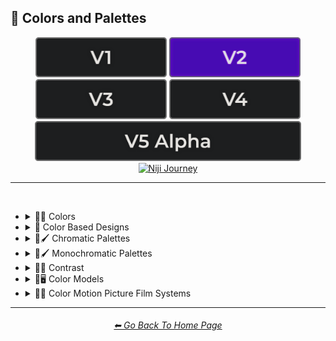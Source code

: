 <h2>🎨 Colors and Palettes</h2>

<div align="center">

[<img src="/Images/Repo_Parts/Buttons/Version_Buttons/button_version_V1_inactive.webp?raw=true" alt="MidJourney V1" height="64" />](/Pages/MJ_V1/Style_Pages/Sphere/Colors_and_Palettes.md)
[<img src="/Images/Repo_Parts/Buttons/Version_Buttons/button_version_V2_active.webp?raw=true" alt="MidJourney V2" height="64" />](/Pages/MJ_V2/Style_Pages/Sphere/Colors_and_Palettes.md)
[<img src="/Images/Repo_Parts/Buttons/Version_Buttons/button_version_V3_inactive.webp?raw=true" alt="MidJourney V3" height="64" />](/Pages/MJ_V3/Style_Pages/Sphere/Colors_and_Palettes.md)
[<img src="/Images/Repo_Parts/Buttons/Version_Buttons/button_version_V4_inactive.webp?raw=true" alt="MidJourney V4" height="64" />](/Pages/MJ_V4/Style_Pages/Just_The_Style/Colors_and_Palettes.md)
<br>
[<img src="/Images/Repo_Parts/Buttons/Version_Buttons/button_version_V5_Alpha_inactive_half.webp?raw=true" alt="MidJourney V5" height="64" />](/Pages/MJ_V5/Style_Pages/Just_The_Style/Colors_and_Palettes.md)
[<img src="/Images/Repo_Parts/Buttons/Version_Buttons/button_version_niji_inactive_half.webp?raw=true" alt="Niji Journey" height="64" />](/Pages/Niji_Journey/Niji_V4/Style_Pages/Colors_and_Palettes.md)


</div>

<hr>
<br>


- <details><summary>🎨🔴 Colors</summary><p>

	- <details><summary>🎨🔴 Basic Colors</summary><p><div align="center">

		| White | Black | Brown |
		| :-: | :-: | :-: |
		| <img src="/Images/MJ_V2/MidJourney_Styles_(sphere)/Colors/Basic_Colors/sphere_White.webp?raw=true" width="256" /> | <img src="/Images/MJ_V2/MidJourney_Styles_(sphere)/Colors/Basic_Colors/sphere_Black.webp?raw=true" width="256" /> | <img src="/Images/MJ_V2/MidJourney_Styles_(sphere)/Colors/Basic_Colors/sphere_Brown.webp?raw=true" width="256" /> |
		
		<br>
		
		| Light-Gray | Gray | Dark-Gray |
		| :-: | :-: | :-: |
		| <img src="/Images/MJ_V2/MidJourney_Styles_(sphere)/Colors/Basic_Colors/sphere_Light-Gray.webp?raw=true" width="256" /> | <img src="/Images/MJ_V2/MidJourney_Styles_(sphere)/Colors/Basic_Colors/sphere_Gray.webp?raw=true" width="256" /> | <img src="/Images/MJ_V2/MidJourney_Styles_(sphere)/Colors/Basic_Colors/sphere_Dark-Gray.webp?raw=true" width="256" /> |
		
		<br>
		
		| Maroon | Red | Orange |
		| :-: | :-: | :-: |
		| <img src="/Images/MJ_V2/MidJourney_Styles_(sphere)/Colors/Basic_Colors/sphere_Maroon.webp?raw=true" width="256" /> | <img src="/Images/MJ_V2/MidJourney_Styles_(sphere)/Colors/Basic_Colors/sphere_Red.webp?raw=true" width="256" /> | <img src="/Images/MJ_V2/MidJourney_Styles_(sphere)/Colors/Basic_Colors/sphere_Orange.webp?raw=true" width="256" /> |
		
		<br>
		
		| Yellow | Lime | Green |
		| :-: | :-: | :-: |
		| <img src="/Images/MJ_V2/MidJourney_Styles_(sphere)/Colors/Basic_Colors/sphere_Yellow.webp?raw=true" width="256" /> | <img src="/Images/MJ_V2/MidJourney_Styles_(sphere)/Colors/Basic_Colors/sphere_Lime.webp?raw=true" width="256" /> | <img src="/Images/MJ_V2/MidJourney_Styles_(sphere)/Colors/Basic_Colors/sphere_Green.webp?raw=true" width="256" /> |

		<br>
		
		| Cyan | Teal | Blue |
		| :-: | :-: | :-: |
		| <img src="/Images/MJ_V2/MidJourney_Styles_(sphere)/Colors/Basic_Colors/sphere_Cyan.webp?raw=true" width="256" /> | <img src="/Images/MJ_V2/MidJourney_Styles_(sphere)/Colors/Basic_Colors/sphere_Teal.webp?raw=true" width="256" /> | <img src="/Images/MJ_V2/MidJourney_Styles_(sphere)/Colors/Basic_Colors/sphere_Blue.webp?raw=true" width="256" /> |
		
		<br>
		
		| Indigo | Purple | Violet |
		| :-: | :-: | :-: |
		| <img src="/Images/MJ_V2/MidJourney_Styles_(sphere)/Colors/Basic_Colors/sphere_Indigo.webp?raw=true" width="256" /> | <img src="/Images/MJ_V2/MidJourney_Styles_(sphere)/Colors/Basic_Colors/sphere_Purple.webp?raw=true" width="256" /> | <img src="/Images/MJ_V2/MidJourney_Styles_(sphere)/Colors/Basic_Colors/sphere_Violet.webp?raw=true" width="256" /> |
		
		<br>
		
		| Fuchsia | Magenta | Pink |
		| :-: | :-: | :-: |
		| <img src="/Images/MJ_V2/MidJourney_Styles_(sphere)/Colors/Basic_Colors/sphere_Fuchsia.webp?raw=true" width="256" /> | <img src="/Images/MJ_V2/MidJourney_Styles_(sphere)/Colors/Basic_Colors/sphere_Magenta.webp?raw=true" width="256" /> | <img src="/Images/MJ_V2/MidJourney_Styles_(sphere)/Colors/Basic_Colors/sphere_Pink.webp?raw=true" width="256" /> |

		</div></p></details>


	- <details><summary>🎨🔵 Extended Colors</summary><p><div align="center">

		| Tan | Beige |
		| :-: | :-: |
		| <img src="/Images/MJ_V2/MidJourney_Styles_(sphere)/Colors/Extended_Colors/sphere_Tan.webp?raw=true" width="256" /> | <img src="/Images/MJ_V2/MidJourney_Styles_(sphere)/Colors/Extended_Colors/sphere_Beige.webp?raw=true" width="256" /> |

		<br>

		| Blush | Scarlet |
		| :-: | :-: |
		| <img src="/Images/MJ_V2/MidJourney_Styles_(sphere)/Wave_14/sphere_Blush.webp?raw=true" width="256" /> | <img src="/Images/MJ_V2/MidJourney_Styles_(sphere)/Colors/Extended_Colors/sphere_Scarlet.webp?raw=true" width="256" /> |
		
		<br>
		
		| Olive-Green | Chartreuse |
		| :-: | :-: |
		| <img src="/Images/MJ_V2/MidJourney_Styles_(sphere)/Colors/Extended_Colors/sphere_Olive-Green.webp?raw=true" width="256" /> | <img src="/Images/MJ_V2/MidJourney_Styles_(sphere)/Colors/Extended_Colors/sphere_Chartreuse.webp?raw=true" width="256" /> |
		
		<br>
		
		| Turquoise | Aqua | Azure |
		| :-: | :-: | :-: |
		| <img src="/Images/MJ_V2/MidJourney_Styles_(sphere)/Colors/Extended_Colors/sphere_Turquoise.webp?raw=true" width="256" /> | <img src="/Images/MJ_V2/MidJourney_Styles_(sphere)/Colors/Extended_Colors/sphere_Aqua.webp?raw=true" width="256" /> | <img src="/Images/MJ_V2/MidJourney_Styles_(sphere)/Colors/Extended_Colors/sphere_Azure.webp?raw=true" width="256" /> |

		</div></p></details>


	- <details><summary>🎨⚫ Dark Variations</summary><p><div align="center">

		| Dark-White | Dark-Brown |
		| :-: | :-: |
		| <img src="/Images/MJ_V2/MidJourney_Styles_(sphere)/Colors/Dark_Colors/sphere_Dark-White.webp?raw=true" width="256" /> | <img src="/Images/MJ_V2/MidJourney_Styles_(sphere)/Colors/Dark_Colors/sphere_Dark-Brown.webp?raw=true" width="256" /> |
		
		<br>
		
		| Dark-Maroon | Dark-Red | Dark-Orange |
		| :-: | :-: | :-: |
		| <img src="/Images/MJ_V2/MidJourney_Styles_(sphere)/Colors/Dark_Colors/sphere_Dark-Maroon.webp?raw=true" width="256" /> | <img src="/Images/MJ_V2/MidJourney_Styles_(sphere)/Colors/Dark_Colors/sphere_Dark-Red.webp?raw=true" width="256" /> | <img src="/Images/MJ_V2/MidJourney_Styles_(sphere)/Colors/Dark_Colors/sphere_Dark-Orange.webp?raw=true" width="256" /> |
		
		<br>
		
		| Dark-Yellow | Dark-Lime | Dark-Green |
		| :-: | :-: | :-: |
		| <img src="/Images/MJ_V2/MidJourney_Styles_(sphere)/Colors/Dark_Colors/sphere_Dark-Yellow.webp?raw=true" width="256" /> | <img src="/Images/MJ_V2/MidJourney_Styles_(sphere)/Colors/Dark_Colors/sphere_Dark-Lime.webp?raw=true" width="256" /> | <img src="/Images/MJ_V2/MidJourney_Styles_(sphere)/Colors/Dark_Colors/sphere_Dark-Green.webp?raw=true" width="256" /> |

		<br>
		
		| Dark-Cyan | Dark-Blue |
		| :-: | :-: |
		| <img src="/Images/MJ_V2/MidJourney_Styles_(sphere)/Colors/Dark_Colors/sphere_Dark-Cyan.webp?raw=true" width="256" /> | <img src="/Images/MJ_V2/MidJourney_Styles_(sphere)/Colors/Dark_Colors/sphere_Dark-Blue.webp?raw=true" width="256" /> |
		
		<br>
		
		| Dark-Purple | Dark-Magenta | Dark-Pink |
		| :-: | :-: | :-: |
		| <img src="/Images/MJ_V2/MidJourney_Styles_(sphere)/Colors/Dark_Colors/sphere_Dark-Purple.webp?raw=true" width="256" /> | <img src="/Images/MJ_V2/MidJourney_Styles_(sphere)/Colors/Dark_Colors/sphere_Dark-Magenta.webp?raw=true" width="256" /> | <img src="/Images/MJ_V2/MidJourney_Styles_(sphere)/Colors/Dark_Colors/sphere_Dark-Pink.webp?raw=true" width="256" /> |

		</div></p></details>


	- <details><summary>🎨⚪ Light Variations</summary><p><div align="center">

		| Light-Black | Light-Brown |
		| :-: | :-: |
		| <img src="/Images/MJ_V2/MidJourney_Styles_(sphere)/Colors/Light_Colors/sphere_Light-Black.webp?raw=true" width="256" /> | <img src="/Images/MJ_V2/MidJourney_Styles_(sphere)/Colors/Light_Colors/sphere_Light-Brown.webp?raw=true" width="256" /> |
		
		<br>
		
		| Light-Maroon | Light-Red | Light-Orange |
		| :-: | :-: | :-: |
		| <img src="/Images/MJ_V2/MidJourney_Styles_(sphere)/Colors/Light_Colors/sphere_Light-Maroon.webp?raw=true" width="256" /> | <img src="/Images/MJ_V2/MidJourney_Styles_(sphere)/Colors/Light_Colors/sphere_Light-Red.webp?raw=true" width="256" /> | <img src="/Images/MJ_V2/MidJourney_Styles_(sphere)/Colors/Light_Colors/sphere_Light-Orange.webp?raw=true" width="256" /> |
		
		<br>
		
		| Light-Yellow | Light-Lime | Light-Green |
		| :-: | :-: | :-: |
		| <img src="/Images/MJ_V2/MidJourney_Styles_(sphere)/Colors/Light_Colors/sphere_Light-Yellow.webp?raw=true" width="256" /> | <img src="/Images/MJ_V2/MidJourney_Styles_(sphere)/Colors/Light_Colors/sphere_Light-Lime.webp?raw=true" width="256" /> | <img src="/Images/MJ_V2/MidJourney_Styles_(sphere)/Colors/Light_Colors/sphere_Light-Green.webp?raw=true" width="256" /> |
		
		<br>
		
		| Light-Cyan | Light-Blue |
		| :-: | :-: |
		| <img src="/Images/MJ_V2/MidJourney_Styles_(sphere)/Colors/Light_Colors/sphere_Light-Cyan.webp?raw=true" width="256" /> | <img src="/Images/MJ_V2/MidJourney_Styles_(sphere)/Colors/Light_Colors/sphere_Light-Blue.webp?raw=true" width="256" /> |
		
		<br>
		
		| Light-Purple | Light-Magenta | Light-Pink |
		| :-: | :-: | :-: |
		| <img src="/Images/MJ_V2/MidJourney_Styles_(sphere)/Colors/Light_Colors/sphere_Light-Purple.webp?raw=true" width="256" /> | <img src="/Images/MJ_V2/MidJourney_Styles_(sphere)/Colors/Light_Colors/sphere_Light-Magenta.webp?raw=true" width="256" /> | <img src="/Images/MJ_V2/MidJourney_Styles_(sphere)/Colors/Light_Colors/sphere_Light-Pink.webp?raw=true" width="256" /> |


		</div></p></details>


	- <details><summary>🎨🔶 Vivid Variations</summary><p><div align="center">

		| Vivid-Brown | Vivid-Maroon | Vivid-Red |
		| :-: | :-: | :-: |
		| <img src="/Images/MJ_V2/MidJourney_Styles_(sphere)/Colors/Vivid_Colors/sphere_Vivid-Brown.webp?raw=true" width="256" /> | <img src="/Images/MJ_V2/MidJourney_Styles_(sphere)/Colors/Vivid_Colors/sphere_Vivid-Maroon.webp?raw=true" width="256" /> | <img src="/Images/MJ_V2/MidJourney_Styles_(sphere)/Colors/Vivid_Colors/sphere_Vivid-Red.webp?raw=true" width="256" /> |
		
		<br>
		
		| Vivid-Orange | Vivid-Yellow | Vivid-Lime |
		| :-: | :-: | :-: |
		| <img src="/Images/MJ_V2/MidJourney_Styles_(sphere)/Colors/Vivid_Colors/sphere_Vivid-Orange.webp?raw=true" width="256" /> | <img src="/Images/MJ_V2/MidJourney_Styles_(sphere)/Colors/Vivid_Colors/sphere_Vivid-Yellow.webp?raw=true" width="256" /> | <img src="/Images/MJ_V2/MidJourney_Styles_(sphere)/Colors/Vivid_Colors/sphere_Vivid-Lime.webp?raw=true" width="256" /> |
		
		<br>
		
		| Vivid-Green | Vivid-Cyan | Vivid-Blue |
		| :-: | :-: | :-: |
		| <img src="/Images/MJ_V2/MidJourney_Styles_(sphere)/Colors/Vivid_Colors/sphere_Vivid-Green.webp?raw=true" width="256" /> | <img src="/Images/MJ_V2/MidJourney_Styles_(sphere)/Colors/Vivid_Colors/sphere_Vivid-Cyan.webp?raw=true" width="256" /> | <img src="/Images/MJ_V2/MidJourney_Styles_(sphere)/Colors/Vivid_Colors/sphere_Vivid-Blue.webp?raw=true" width="256" /> |
		
		<br>
		
		| Vivid-Purple | Vivid-Magenta | Vivid-Pink |
		| :-: | :-: | :-: |
		| <img src="/Images/MJ_V2/MidJourney_Styles_(sphere)/Colors/Vivid_Colors/sphere_Vivid-Purple.webp?raw=true" width="256" /> | <img src="/Images/MJ_V2/MidJourney_Styles_(sphere)/Colors/Vivid_Colors/sphere_Vivid-Magenta.webp?raw=true" width="256" /> | <img src="/Images/MJ_V2/MidJourney_Styles_(sphere)/Colors/Vivid_Colors/sphere_Vivid-Pink.webp?raw=true" width="256" /> |

		</div></p></details>

  </p></details>


- <details><summary>🎨 Color Based Designs</summary><p><div align="center">

	| Color | Colorized | Color Wheel |
	| :-: | :-: | :-: |
	| <img src="/Images/MJ_V2/MidJourney_Styles_(sphere)/Wave_13/sphere_Color.webp?raw=true" width="256" /> | <img src="/Images/MJ_V2/MidJourney_Styles_(sphere)/sphere_Colorized.webp?raw=true" width="256" /> | <img src="/Images/MJ_V2/MidJourney_Styles_(sphere)/Wave_9/sphere_Color_Wheel.webp?raw=true" width="256" /> |

	<br>

	| Hue | Tone | Value |
	| :-: | :-: | :-: |
	| <img src="/Images/MJ_V2/MidJourney_Styles_(sphere)/Wave_9/sphere_Hue.webp?raw=true" width="256" /> | <img src="/Images/MJ_V2/MidJourney_Styles_(sphere)/Wave_14/sphere_Tone.webp?raw=true" width="256" /> | <img src="/Images/MJ_V2/MidJourney_Styles_(sphere)/Wave_14/sphere_Value.webp?raw=true" width="256" /> |

	<br>

	| Gradient | Color Blend |
	| :-: | :-: |
	| <img src="/Images/MJ_V2/MidJourney_Styles_(sphere)/sphere_gradient.webp?raw=true" width="256" /> | <img src="/Images/MJ_V2/MidJourney_Styles_(sphere)/sphere_Color_Blend.webp?raw=true" width="256" /> |

	<br>

	| Vibrance | Vibrant Colors | Vivid |
	| :-: | :-: | :-: |
	| <img src="/Images/MJ_V2/MidJourney_Styles_(sphere)/sphere_vibrance.webp?raw=true" width="256" /> | <img src="/Images/MJ_V2/MidJourney_Styles_(sphere)/sphere_Vibrant_Colors.webp?raw=true" width="256" /> | <img src="/Images/MJ_V2/MidJourney_Styles_(sphere)/Wave_13/sphere_Vivid.webp?raw=true" width="256" /> |

	
	<br>
	
	| Bright Colors | Light Colors |
	| :-: | :-: |
	| <img src="/Images/MJ_V2/MidJourney_Styles_(sphere)/sphere_Bright_Colors.webp?raw=true" width="256" /> | <img src="/Images/MJ_V2/MidJourney_Styles_(sphere)/sphere_Light_Colors.webp?raw=true" width="256" /> |
	
	<br>

	| Dark Colors | Darkened |
	| :-: | :-: |
	| <img src="/Images/MJ_V2/MidJourney_Styles_(sphere)/sphere_Dark_Colors.webp?raw=true" width="256" /> | <img src="/Images/MJ_V2/MidJourney_Styles_(sphere)/Wave_11/sphere_Darkened.webp?raw=true" width="256" /> |

	<br>
	
	| Neutral | Dingy Colors |
	| :-: | :-: |
	| <img src="/Images/MJ_V2/MidJourney_Styles_(sphere)/sphere_Neutral.webp?raw=true" width="256" /> | <img src="/Images/MJ_V2/MidJourney_Styles_(sphere)/sphere_Dingy_Colors.webp?raw=true" width="256" /> |

	<br>
	
	| Spectrum | Pigment | Variegated |
	| :-: | :-: | :-: |
	| <img src="/Images/MJ_V2/MidJourney_Styles_(sphere)/sphere_Spectrum.webp?raw=true" width="256" /> | <img src="/Images/MJ_V2/MidJourney_Styles_(sphere)/Wave_9/sphere_Pigment.webp?raw=true" width="256" /> | <img src="/Images/MJ_V2/MidJourney_Styles_(sphere)/Wave_14/sphere_Variegated.webp?raw=true" width="256" /> |

	<br>
	
	| Purity | Pure |
	| :-: | :-: |
	| <img src="/Images/MJ_V2/MidJourney_Styles_(sphere)/sphere_Purity.webp?raw=true" width="256" /> | <img src="/Images/MJ_V2/MidJourney_Styles_(sphere)/Wave_9/sphere_Pure.webp?raw=true" width="256" /> |

	<br>
	
	| Faded Colors | Faded |
	| :-: | :-: |
	| <img src="/Images/MJ_V2/MidJourney_Styles_(sphere)/Wave_14/sphere_Faded_Colors.webp?raw=true" width="256" /> | <img src="/Images/MJ_V2/MidJourney_Styles_(sphere)/Wave_14/sphere_Faded.webp?raw=true" width="256" /> |

	<br>
	
	| Autochrome | EnChroma |
	| :-: | :-: |
	| <img src="/Images/MJ_V2/MidJourney_Styles_(sphere)/Wave_14/sphere_Autochrome.webp?raw=true" width="256" /> | <img src="/Images/MJ_V2/MidJourney_Styles_(sphere)/Wave_14/sphere_EnChroma.webp?raw=true" width="256" /> |

	<br>
	
	| Happy Colors | Exciting Colors | Gloomy Colors |
	| :-: | :-: | :-: |
	| <img src="/Images/MJ_V2/MidJourney_Styles_(sphere)/sphere_Happy_Colors.webp?raw=true" width="256" /> | <img src="/Images/MJ_V2/MidJourney_Styles_(sphere)/sphere_Exciting_Colors.webp?raw=true" width="256" /> | <img src="/Images/MJ_V2/MidJourney_Styles_(sphere)/sphere_Gloomy_Colors.webp?raw=true" width="256" /> |
	
	<br>
	
	| Single Color | Double Colors | Dual Colors |
	| :-: | :-: | :-: |
	| <img src="/Images/MJ_V2/MidJourney_Styles_(sphere)/sphere_Single_Color.webp?raw=true" width="256" /> | <img src="/Images/MJ_V2/MidJourney_Styles_(sphere)/sphere_Double_Colors.webp?raw=true" width="256" /> | <img src="/Images/MJ_V2/MidJourney_Styles_(sphere)/sphere_Dual_Colors.webp?raw=true" width="256" /> |
	
	<br>
	
	| Triple Colors | Quadruple Colors | Quintuple Colors |
	| :-: | :-: | :-: |
	| <img src="/Images/MJ_V2/MidJourney_Styles_(sphere)/sphere_Triple_Colors.webp?raw=true" width="256" /> | <img src="/Images/MJ_V2/MidJourney_Styles_(sphere)/sphere_Quadruple_Colors.webp?raw=true" width="256" /> | <img src="/Images/MJ_V2/MidJourney_Styles_(sphere)/sphere_Quintuple_Colors.webp?raw=true" width="256" /> |
	
	<br>
	
	| Hextuple Colors | Septuple Colors | Octuple Colors |
	| :-: | :-: | :-: |
	| <img src="/Images/MJ_V2/MidJourney_Styles_(sphere)/sphere_Hextuple_Colors.webp?raw=true" width="256" /> | <img src="/Images/MJ_V2/MidJourney_Styles_(sphere)/sphere_Septuple_Colors.webp?raw=true" width="256" /> | <img src="/Images/MJ_V2/MidJourney_Styles_(sphere)/sphere_Octuple_Colors.webp?raw=true" width="256" /> |
	
	<br>
	
	| Infinituple Colors |
	| :-: |
	| <img src="/Images/MJ_V2/MidJourney_Styles_(sphere)/sphere_Infinituple_Colors.webp?raw=true" width="256" /> |

  </p></details>


- <details><summary>🎨🖌 Chromatic Palettes</summary><p><div align="center">

	| Palette | Color Palette |
	| :-: | :-: |
	| <img src="/Images/MJ_V2/MidJourney_Styles_(sphere)/Wave_13/sphere_Palette.webp?raw=true" width="256" /> | <img src="/Images/MJ_V2/MidJourney_Styles_(sphere)/Wave_13/sphere_Color_Palette.webp?raw=true" width="256" /> |

	<br>

	| Warm Color Palette | Cool Color Palette | Inverted Colors |
	| :-: | :-: | :-: |
	| <img src="/Images/MJ_V2/MidJourney_Styles_(sphere)/sphere_warmcolorpalette.webp?raw=true" width="256" /> | <img src="/Images/MJ_V2/MidJourney_Styles_(sphere)/sphere_coolcolorpalette.webp?raw=true" width="256" /> | <img src="/Images/MJ_V2/MidJourney_Styles_(sphere)/sphere_Inverted_Colors.webp?raw=true" width="256" /> |
	
	<br>
	
	| Colorful | Multicolored | Rainbow |
	| :-: | :-: | :-: |
	| <img src="/Images/MJ_V2/MidJourney_Styles_(sphere)/sphere_colorful.webp?raw=true" width="256" /> | <img src="/Images/MJ_V2/MidJourney_Styles_(sphere)/Wave_12/sphere_Multicolored.webp?raw=true" width="256" /> | <img src="/Images/MJ_V2/MidJourney_Styles_(sphere)/sphere_Rainbow.webp?raw=true" width="256" /> |

	<br>

	| Spectral Color |
	| :-: |
	| <img src="/Images/MJ_V2/MidJourney_Styles_(sphere)/sphere_SpectralColor.webp?raw=true" width="256" /> |
	
	<br>
	
	| Vibrant |
	| :-: |
	| <img src="/Images/MJ_V2/MidJourney_Styles_(sphere)/Wave_11/sphere_Vibrant.webp?raw=true" width="256" /> |

	<br>
	
	| Chroma | Dichromatism | Tetrachromacy |
	| :-: | :-: | :-: |
	| <img src="/Images/MJ_V2/MidJourney_Styles_(sphere)/sphere_Chroma.webp?raw=true" width="256" /> | <img src="/Images/MJ_V2/MidJourney_Styles_(sphere)/sphere_Dichromatism.webp?raw=true" width="256" /> | <img src="/Images/MJ_V2/MidJourney_Styles_(sphere)/sphere_Tetrachromacy.webp?raw=true" width="256" /> |
	
	<br>

	| Saturated | High Saturation | Low Saturation |
	| :-: | :-: | :-: |
	| <img src="/Images/MJ_V2/MidJourney_Styles_(sphere)/sphere_Saturated.webp?raw=true" width="256" /> | <img src="/Images/MJ_V2/MidJourney_Styles_(sphere)/Wave_10/sphere_High_Saturation.webp?raw=true" width="256" /> | <img src="/Images/MJ_V2/MidJourney_Styles_(sphere)/Wave_10/sphere_Low_Saturation.webp?raw=true" width="256" /> |

	<br>

	| Neon | Electric Colors |
	| :-: | :-: |
	| <img src="/Images/MJ_V2/MidJourney_Styles_(sphere)/sphere_neon.webp?raw=true" width="256" /> | <img src="/Images/MJ_V2/MidJourney_Styles_(sphere)/sphere_Electric_Colors.webp?raw=true" width="256" /> |

	<br>
	
	| Complimentary-Colors | Split-Complementary-Colors | Supplementary-Colors |
	| :-: | :-: | :-: |
	| <img src="/Images/MJ_V2/MidJourney_Styles_(sphere)/sphere_Complimentary-Colors.webp?raw=true" width="256" /> | <img src="/Images/MJ_V2/MidJourney_Styles_(sphere)/sphere_Split-Complementary-Colors.webp?raw=true" width="256" /> | <img src="/Images/MJ_V2/MidJourney_Styles_(sphere)/sphere_Supplementary-Colors.webp?raw=true" width="256" /> |
	
	<br>
	
	| Analogous-Colors | Triadic-Colors | Tetradic-Colors |
	| :-: | :-: | :-: |
	| <img src="/Images/MJ_V2/MidJourney_Styles_(sphere)/sphere_Analogous-Colors.webp?raw=true" width="256" /> | <img src="/Images/MJ_V2/MidJourney_Styles_(sphere)/sphere_Triadic-Colors.webp?raw=true" width="256" /> | <img src="/Images/MJ_V2/MidJourney_Styles_(sphere)/sphere_Tetradic-Colors.webp?raw=true" width="256" /> |
	
	<br>
	
	| Polychromatic-Colors | Tonal Colors |
	| :-: | :-: |
	| <img src="/Images/MJ_V2/MidJourney_Styles_(sphere)/sphere_Polychromatic-Colors.webp?raw=true" width="256" /> | <img src="/Images/MJ_V2/MidJourney_Styles_(sphere)/sphere_tonalcolors.webp?raw=true" width="256" /> |

	<br>
	
	| Light | Light Mode |
	| :-: | :-: |
	| <img src="/Images/MJ_V2/MidJourney_Styles_(sphere)/sphere_light.webp?raw=true" width="256" /> | <img src="/Images/MJ_V2/MidJourney_Styles_(sphere)/sphere_LightMode.webp?raw=true" width="256" /> |

	<br>
	
	| Dark | Dark Mode |
	| :-: | :-: |
	| <img src="/Images/MJ_V2/MidJourney_Styles_(sphere)/sphere_dark.webp?raw=true" width="256" /> | <img src="/Images/MJ_V2/MidJourney_Styles_(sphere)/sphere_DarkMode.webp?raw=true" width="256" /> |

	<br>
	
	| Tones of Black | Tones of Black in Background | Light Blue Background |
	| :-: | :-: | :-: |
	| <img src="/Images/MJ_V2/MidJourney_Styles_(sphere)/sphere_tonesofblack.webp?raw=true" width="256" /> | <img src="/Images/MJ_V2/MidJourney_Styles_(sphere)/sphere_tonesofblackinbackground.webp?raw=true" width="256" /> | <img src="/Images/MJ_V2/MidJourney_Styles_(sphere)/sphere_LightBlueBackground.webp?raw=true" width="256" /> |

	<br>
	
	| Light Blue Foreground |
	| :-: |
	| <img src="/Images/MJ_V2/MidJourney_Styles_(sphere)/sphere_LightBlueForeground.webp?raw=true" width="256" /> |

  </div></p></details>


- <details><summary>🎨🖌 Monochromatic Palettes</summary><p><div align="center">

	| Monochromatic | Monochrome | Black and White |
	| :-: | :-: | :-: |
	| <img src="/Images/MJ_V2/MidJourney_Styles_(sphere)/Wave_13/sphere_Monochromatic.webp?raw=true" width="256" /> | <img src="/Images/MJ_V2/MidJourney_Styles_(sphere)/sphere_Monochrome.webp?raw=true" width="256" /> | <img src="/Images/MJ_V2/MidJourney_Styles_(sphere)/sphere_blackandwhite.webp?raw=true" width="256" /> |
	
	<br>
	
	| Desaturated | Sepia |
	| :-: | :-: |
	| <img src="/Images/MJ_V2/MidJourney_Styles_(sphere)/sphere_Desaturated.webp?raw=true" width="256" /> | <img src="/Images/MJ_V2/MidJourney_Styles_(sphere)/sphere_sepia.webp?raw=true" width="256" /> |

	<br>
	
	| Cyanopsia | Chloropsia | Erythropsia |
	| :-: | :-: | :-: |
	| <img src="/Images/MJ_V2/MidJourney_Styles_(sphere)/Wave_11/sphere_Cyanopsia.webp?raw=true" width="256" /> | <img src="/Images/MJ_V2/MidJourney_Styles_(sphere)/sphere_Chloropsia.webp?raw=true" width="256" /> | <img src="/Images/MJ_V2/MidJourney_Styles_(sphere)/sphere_Erythropsia.webp?raw=true" width="256" /> |

	<br>
	
	| Dyschromatopsia | Chromatopsia | Hyperchromatopsia |
	| :-: | :-: | :-: |
	| <img src="/Images/MJ_V2/MidJourney_Styles_(sphere)/sphere_Dyschromatopsia.webp?raw=true" width="256" /> | <img src="/Images/MJ_V2/MidJourney_Styles_(sphere)/sphere_Chromatopsia.webp?raw=true" width="256" /> | <img src="/Images/MJ_V2/MidJourney_Styles_(sphere)/sphere_Hyperchromatopsia.webp?raw=true" width="256" /> |

	</div></p></details>


- <details><summary>🎨🔲 Contrast</summary><p><div align="center">

	| Contrast |
	| :-: |
	| <img src="/Images/MJ_V2/MidJourney_Styles_(sphere)/Wave_13/sphere_Contrast.webp?raw=true" width="256" /> |
	
	<br>

	| High Contrast | Low Contrast |
	| :-: | :-: |
	| <img src="/Images/MJ_V2/MidJourney_Styles_(sphere)/sphere_highcontrast.webp?raw=true" width="256" /> | <img src="/Images/MJ_V2/MidJourney_Styles_(sphere)/sphere_lowcontrast.webp?raw=true" width="256" /> | 

	</div></p></details>


- <details><summary>🎨🖥 Color Models</summary><p><div align="center">

	| Color Model |
	| :-: |
	| <img src="/Images/MJ_V2/MidJourney_Styles_(sphere)/Wave_13/sphere_Color_Model.webp?raw=true" width="256" /> |
	
	<br>

	| RGB | scRGB | CMYK |
	| :-: | :-: | :-: |
	| <img src="/Images/MJ_V2/MidJourney_Styles_(sphere)/sphere_RGB.webp?raw=true" width="256" /> | <img src="/Images/MJ_V2/MidJourney_Styles_(sphere)/sphere_scRGB.webp?raw=true" width="256" /> | <img src="/Images/MJ_V2/MidJourney_Styles_(sphere)/sphere_CMYK.webp?raw=true" width="256" /> |
	
	<br>

	| HSV | HSL | HCL |
	| :-: | :-: | :-: |
	| <img src="/Images/MJ_V2/MidJourney_Styles_(sphere)/sphere_HSV.webp?raw=true" width="256" /> | <img src="/Images/MJ_V2/MidJourney_Styles_(sphere)/sphere_HSL.webp?raw=true" width="256" /> | <img src="/Images/MJ_V2/MidJourney_Styles_(sphere)/sphere_HCL.webp?raw=true" width="256" /> |
	
	<br>

	| VGA | EGA | CGA |
	| :-: | :-: | :-: |
	| <img src="/Images/MJ_V2/MidJourney_Styles_(sphere)/sphere_VGA.webp?raw=true" width="256" /> | <img src="/Images/MJ_V2/MidJourney_Styles_(sphere)/sphere_EGA.webp?raw=true" width="256" /> | <img src="/Images/MJ_V2/MidJourney_Styles_(sphere)/sphere_CGA.webp?raw=true" width="256" /> | 
	
	<br>
	
	| HDR | sRGB | DCI-P3 |
	| :-: | :-: | :-: |
	| <img src="/Images/MJ_V2/MidJourney_Styles_(sphere)/sphere_HDR.webp?raw=true" width="256" /> | <img src="/Images/MJ_V2/MidJourney_Styles_(sphere)/sphere_sRGB.webp?raw=true" width="256" /> | <img src="/Images/MJ_V2/MidJourney_Styles_(sphere)/sphere_DCI-P3.webp?raw=true" width="256" /> |
	
	<br>
	
	| Adobe RGB | ProPhoto RGB | Pantone |
	| :-: | :-: | :-: |
	| <img src="/Images/MJ_V2/MidJourney_Styles_(sphere)/sphere_AdobeRGB.webp?raw=true" width="256" /> | <img src="/Images/MJ_V2/MidJourney_Styles_(sphere)/sphere_ProPhotoRGB.webp?raw=true" width="256" /> | <img src="/Images/MJ_V2/MidJourney_Styles_(sphere)/sphere_Pantone.webp?raw=true" width="256" /> |

	<br>
	
	| YCbCr | YPbPr | Coloroid |
	| :-: | :-: | :-: |
	| <img src="/Images/MJ_V2/MidJourney_Styles_(sphere)/sphere_YCbCr.webp?raw=true" width="256" /> | <img src="/Images/MJ_V2/MidJourney_Styles_(sphere)/sphere_YPbPr.webp?raw=true" width="256" /> | <img src="/Images/MJ_V2/MidJourney_Styles_(sphere)/sphere_Coloroid.webp?raw=true" width="256" /> |

	</div></p></details>


- <details><summary>🎨🎥 Color Motion Picture Film Systems</summary><p><div align="center">

	| Technicolor | Kinemacolor |
	| :-: | :-: |
	| <img src="/Images/MJ_V2/MidJourney_Styles_(sphere)/sphere_technicolor.webp?raw=true" width="256" /> | <img src="/Images/MJ_V2/MidJourney_Styles_(sphere)/sphere_Kinemacolor.webp?raw=true" width="256" /> | 
	
	<br>
	
	| Kodachrome | Cinecolor | Agfacolor |
	| :-: | :-: | :-: |
	| <img src="/Images/MJ_V2/MidJourney_Styles_(sphere)/sphere_Kodachrome.webp?raw=true" width="256" /> | <img src="/Images/MJ_V2/MidJourney_Styles_(sphere)/sphere_Cinecolor.webp?raw=true" width="256" /> | <img src="/Images/MJ_V2/MidJourney_Styles_(sphere)/sphere_Agfacolor.webp?raw=true" width="256" /> | 

	</div></p></details>


<hr><!--------------->
<div align="center">
<h6><a href="/README.md">⬅ Go Back To Home Page</a></h6>
</div>